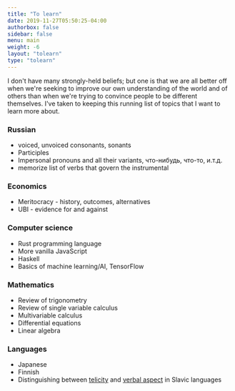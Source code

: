 ```yaml
---
title: "To learn"
date: 2019-11-27T05:50:25-04:00
authorbox: false
sidebar: false
menu: main
weight: -6
layout: "tolearn"
type: "tolearn"
---
```


I don't have many strongly-held beliefs; but one is that we are all better off when we're seeking to improve our own understanding of the world and of others than when we're trying to convince people to be different themselves. I've taken to keeping this running list of topics that I want to learn more about.

### Russian

- voiced, unvoiced consonants, sonants
- Participles
- Impersonal pronouns and all their variants, что-нибудь, что-то, и.т.д.
- memorize list of verbs that govern the instrumental

### Economics

- Meritocracy - history, outcomes, alternatives
- UBI - evidence for and against

### Computer science

- Rust programming language
- More vanilla JavaScript
- Haskell
- Basics of machine learning/AI, TensorFlow

### Mathematics

- Review of trigonometry
- Review of single variable calculus
- Multivariable calculus
- Differential equations
- Linear algebra

### Languages

- Japanese
- Finnish
- Distinguishing between [telicity](https://en.wikipedia.org/wiki/Telicity) and [verbal aspect](https://en.wikipedia.org/wiki/Grammatical_aspect) in Slavic languages